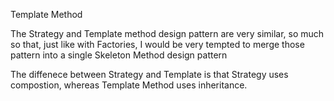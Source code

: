 Template Method

The Strategy and Template method design pattern are very similar, so much so that, just like with Factories, I would be very tempted to merge those pattern into a single Skeleton Method design pattern

The diffenece between Strategy and Template is that Strategy uses compostion, whereas Template Method uses inheritance.